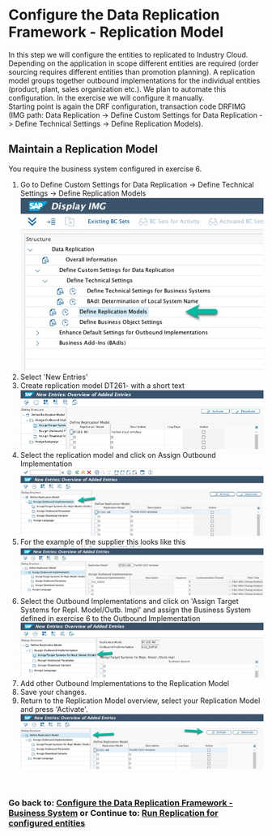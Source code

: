 # Configure the Data Replication Framework - Replication Model
In this step we will configure the entities to replicated to Industry Cloud. Depending on the application in scope different entities are required (order sourcing requires different entities than promotion planning). A replication model groups together outbound implementations for the individual entities (product, plant, sales organization etc.). We plan to automate this configuration. In the exercise we will configure it manually. <br>
Starting point is again the DRF configuration, transaction code DRFIMG (IMG path: Data Replication -> Define Custom Settings for Data Replication -> Define Technical Settings -> Define Replication Models).


## Maintain a Replication Model
You require the business system configured in exercise 6.
1. Go to Define Custom Settings for Data Replication -> Define Technical Settings -> Define Replication Models <br>![](/exercises/ex7/images/EX7_1.jpg)
2. Select 'New Entries'
3. Create replication model DT261-<group number> with a short text <br>![](/exercises/ex7/images/EX7_2.jpg)
4. Select the replication model and click on Assign Outbound Implementation <br>![](/exercises/ex7/images/EX7_3.jpg)
5. For the example of the supplier this looks like this <br>![](/exercises/ex7/images/EX7_4.jpg)
6. Select the Outbound Implementations and click on 'Assign Target Systems for Repl. Model/Outb. Impl' and assign the Business System defined in exercise 6 to the Outbound Implementation <br>![](/exercises/ex7/images/EX7_5.jpg)
7. Add other Outbound Implementations to the Replication Model <br> <todo add a table of all outbound implementations available in HE4>
8. Save your changes.
9. Return to the Replication Model overview, select your Replication Model and press 'Activate'. <br> ![](/exercises/ex7/images/EX7_6.jpg) 


<br> 

### Go back to: [**Configure the Data Replication Framework - Business System**](../ex6/README.md) or Continue to: [**Run Replication for configured entities**](../ex8/README.md)